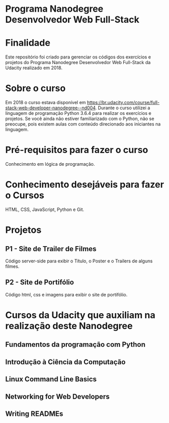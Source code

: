 Programa Nanodegree Desenvolvedor Web Full-Stack
================================================

# Finalidade
Este repositório foi criado para gerenciar os códigos dos exercícios e projetos do Programa Nanodegree Desenvolvedor Web Full-Stack da Udacity realizado em 2018.

# Sobre o curso
Em 2018 o curso estava disponível em https://br.udacity.com/course/full-stack-web-developer-nanodegree--nd004.
Durante o curso utilizei a linguagem de programação Python 3.6.4 para realizar os exercícios e projetos. Se você ainda não estiver familiarizado com o Python, não se preocupe, pois existem aulas com conteúdo direcionado aos iniciantes na linguagem.

# Pré-requisitos para fazer o curso
Conhecimento em lógica de programação.

# Conhecimento desejáveis para fazer o Cursos
HTML, CSS, JavaScript, Python e Git.

# Projetos
## P1 - Site de Trailer de Filmes
Código server-side para exibir o Título, o Poster e o Trailers de alguns filmes.

## P2 - Site de Portifólio
Código html, css e imagens para exibir o site de portifólio.

# Cursos da Udacity que auxiliam na realização deste Nanodegree
## Fundamentos da programação com Python
## Introdução à Ciência da Computação
## Linux Command Line Basics
## Networking for Web Developers
## Writing READMEs
